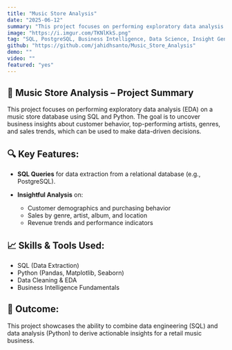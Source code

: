 ```yaml
---
title: "Music Store Analysis"
date: "2025-06-12"
summary: "This project focuses on performing exploratory data analysis (EDA) on a music store database using SQL and Python. The goal is to uncover business insights about customer behavior, top-performing artists, genres, and sales trends, which can be used to make data-driven decisions."
image: "https://i.imgur.com/TKNlKkS.png"
tag: "SQL, PostgreSQL, Business Intelligence, Data Science, Insight Generation, Data Exploration"
github: "https://github.com/jahidhsanto/Music_Store_Analysis"
demo: ""
video: ""
featured: "yes"
---
```


## 🎵 Music Store Analysis – Project Summary

This project focuses on performing exploratory data analysis (EDA) on a music store database using SQL and Python. The goal is to uncover business insights about customer behavior, top-performing artists, genres, and sales trends, which can be used to make data-driven decisions.

## 🔍 Key Features:

- **SQL Queries** for data extraction from a relational database (e.g., PostgreSQL).
- **Insightful Analysis** on:

  - Customer demographics and purchasing behavior
  - Sales by genre, artist, album, and location
  - Revenue trends and performance indicators

## 📈 Skills & Tools Used:

- SQL (Data Extraction)
- Python (Pandas, Matplotlib, Seaborn)
- Data Cleaning & EDA
- Business Intelligence Fundamentals

## 🧠 Outcome:

This project showcases the ability to combine data engineering (SQL) and data analysis (Python) to derive actionable insights for a retail music business.
